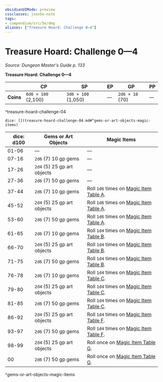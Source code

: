 ```yaml
---
obsidianUIMode: preview
cssclasses: json5e-note
tags:
- compendium/src/5e/dmg
aliases: ["Treasure Hoard: Challenge 0—4"]
---
```

# Treasure Hoard: Challenge 0—4
*Source: Dungeon Master's Guide p. 133* 

**Treasure Hoard: Challenge 0—4**

|  | CP | SP | EP | GP | PP |
|--|----|----|----|----|----|
| **Coins** | `6d6 × 100` (2,100) | `3d6 × 100` (1,050) | — | `2d6 × 10` (70) | — |
^treasure-hoard-challenge-04

`dice: [](treasure-hoard-challenge-04.md#^gems-or-art-objects-magic-items)`

| dice: d100 | Gems or Art Objects | Magic Items |
|------------|---------------------|-------------|
| 01-06 | — | — |
| 07-16 | `2d6` (7) 10 gp gems | — |
| 17-26 | `2d4` (5) 25 gp art objects | — |
| 27-36 | `2d6` (7) 50 gp gems | — |
| 37-44 | `2d6` (7) 10 gp gems | Roll `1d6` times on [Magic Item Table A](/3-Mechanics/CLI/tables/magic-item-table-a.md). |
| 45-52 | `2d4` (5) 25 gp art objects | Roll `1d6` times on [Magic Item Table A](/3-Mechanics/CLI/tables/magic-item-table-a.md). |
| 53-60 | `2d6` (7) 50 gp gems | Roll `1d6` times on [Magic Item Table A](/3-Mechanics/CLI/tables/magic-item-table-a.md). |
| 61-65 | `2d6` (7) 10 gp gems | Roll `1d4` times on [Magic Item Table B](/3-Mechanics/CLI/tables/magic-item-table-b.md). |
| 66-70 | `2d4` (5) 25 gp art objects | Roll `1d4` times on [Magic Item Table B](/3-Mechanics/CLI/tables/magic-item-table-b.md). |
| 71-75 | `2d6` (7) 50 gp gems | Roll `1d4` times on [Magic Item Table B](/3-Mechanics/CLI/tables/magic-item-table-b.md). |
| 76-78 | `2d6` (7) 10 gp gems | Roll `1d4` times on [Magic Item Table C](/3-Mechanics/CLI/tables/magic-item-table-c.md). |
| 79-80 | `2d4` (5) 25 gp art objects | Roll `1d4` times on [Magic Item Table C](/3-Mechanics/CLI/tables/magic-item-table-c.md). |
| 81-85 | `2d6` (7) 50 gp gems | Roll `1d4` times on [Magic Item Table C](/3-Mechanics/CLI/tables/magic-item-table-c.md). |
| 86-92 | `2d4` (5) 25 gp art objects | Roll `1d4` times on [Magic Item Table F](/3-Mechanics/CLI/tables/magic-item-table-f.md). |
| 93-97 | `2d6` (7) 50 gp gems | Roll `1d4` times on [Magic Item Table F](/3-Mechanics/CLI/tables/magic-item-table-f.md). |
| 98-99 | `2d4` (5) 25 gp art objects | Roll once on [Magic Item Table G](/3-Mechanics/CLI/tables/magic-item-table-g.md). |
| 00 | `2d6` (7) 50 gp gems | Roll once on [Magic Item Table G](/3-Mechanics/CLI/tables/magic-item-table-g.md). |
^gems-or-art-objects-magic-items